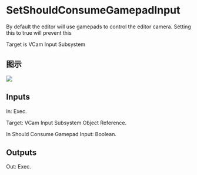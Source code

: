 # SetShouldConsumeGamepadInput

By default the editor will use gamepads to control the editor camera. Setting this to true will prevent this

Target is VCam Input Subsystem

## 图示

![]($-20221218-19293468.png)

## Inputs

In: Exec.

Target: VCam Input Subsystem Object Reference.

In Should Consume Gamepad Input: Boolean.  

## Outputs

Out: Exec.

